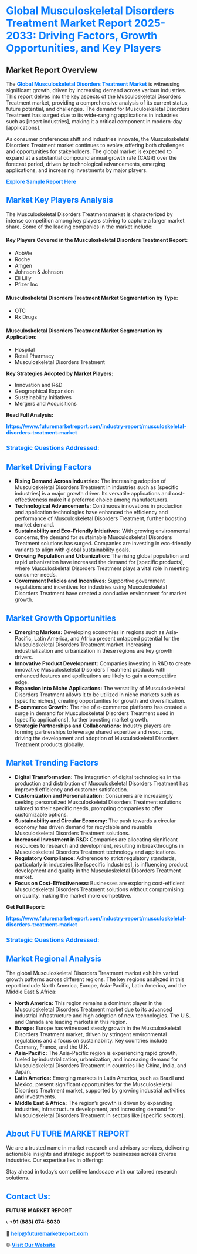 <h1 style="color: #007BFF;">Global Musculoskeletal Disorders Treatment Market Report 2025-2033: Driving Factors, Growth Opportunities, and Key Players</h1>

<section id="overview">
<h2>Market Report Overview</h2>
<p>The <a href="https://www.futuremarketreport.com/industry-report/musculoskeletal-disorders-treatment-market" style="color: #007BFF; text-decoration: none;"><strong>Global Musculoskeletal Disorders Treatment Market</strong></a> is witnessing significant growth, driven by increasing demand across various industries. This report delves into the key aspects of the Musculoskeletal Disorders Treatment market, providing a comprehensive analysis of its current status, future potential, and challenges. The demand for Musculoskeletal Disorders Treatment has surged due to its wide-ranging applications in industries such as [insert industries], making it a critical component in modern-day [applications].</p>
<p>As consumer preferences shift and industries innovate, the Musculoskeletal Disorders Treatment market continues to evolve, offering both challenges and opportunities for stakeholders. The global market is expected to expand at a substantial compound annual growth rate (CAGR) over the forecast period, driven by technological advancements, emerging applications, and increasing investments by major players.</p>
</section>

<section id="overview">
<p><a href="https://www.futuremarketreport.com/request-sample/reportId=122647" style="color: #007BFF; text-decoration: none;"><strong>Explore Sample Report Here</strong></a></p>
</section>

<section id="key-players">
<h2 style="color: #007BFF;">Market Key Players Analysis</h2>
<p>The Musculoskeletal Disorders Treatment market is characterized by intense competition among key players striving to capture a larger market share. Some of the leading companies in the market include:</p>
<h4>Key Players Covered in the Musculoskeletal Disorders Treatment Report:</h4>
<ul><li>AbbVie</li><li>Roche</li><li>Amgen</li><li>Johnson &amp; Johnson</li><li>Eli Lilly</li><li>Pfizer Inc</li></ul>
<h4>Musculoskeletal Disorders Treatment Market Segmentation by Type:</h4>
<ul><li>OTC</li><li>Rx Drugs</li></ul>

<h4>Musculoskeletal Disorders Treatment Market Segmentation by Application:</h4>
<ul><li>Hospital</li><li>Retail Pharmacy</li><li>Musculoskeletal Disorders Treatment</li></ul>
<p><strong>Key Strategies Adopted by Market Players:</strong></p>
<ul>
<li>Innovation and R&D</li>
<li>Geographical Expansion</li>
<li>Sustainability Initiatives</li>
<li>Mergers and Acquisitions</li>
</ul>
</section>

<section>
<p><strong>Read Full Analysis: </strong></p><a href="https://www.futuremarketreport.com/industry-report/musculoskeletal-disorders-treatment-market" style="color: #007BFF; text-decoration: none;"><strong>https://www.futuremarketreport.com/industry-report/musculoskeletal-disorders-treatment-market</strong></a>
<h3 style="color: #007BFF;">Strategic Questions Addressed:</h3>
</section>

<section id="driving-factors">
<h2 style="color: #007BFF;">Market Driving Factors</h2>
<ul>
<li><strong>Rising Demand Across Industries:</strong> The increasing adoption of Musculoskeletal Disorders Treatment in industries such as [specific industries] is a major growth driver. Its versatile applications and cost-effectiveness make it a preferred choice among manufacturers.</li>
<li><strong>Technological Advancements:</strong> Continuous innovations in production and application technologies have enhanced the efficiency and performance of Musculoskeletal Disorders Treatment, further boosting market demand.</li>
<li><strong>Sustainability and Eco-Friendly Initiatives:</strong> With growing environmental concerns, the demand for sustainable Musculoskeletal Disorders Treatment solutions has surged. Companies are investing in eco-friendly variants to align with global sustainability goals.</li>
<li><strong>Growing Population and Urbanization:</strong> The rising global population and rapid urbanization have increased the demand for [specific products], where Musculoskeletal Disorders Treatment plays a vital role in meeting consumer needs.</li>
<li><strong>Government Policies and Incentives:</strong> Supportive government regulations and incentives for industries using Musculoskeletal Disorders Treatment have created a conducive environment for market growth.</li>
</ul>
</section>

<section id="growth-opportunities">
<h2 style="color: #007BFF;">Market Growth Opportunities</h2>
<ul>
<li><strong>Emerging Markets:</strong> Developing economies in regions such as Asia-Pacific, Latin America, and Africa present untapped potential for the Musculoskeletal Disorders Treatment market. Increasing industrialization and urbanization in these regions are key growth drivers.</li>
<li><strong>Innovative Product Development:</strong> Companies investing in R&D to create innovative Musculoskeletal Disorders Treatment products with enhanced features and applications are likely to gain a competitive edge.</li>
<li><strong>Expansion into Niche Applications:</strong> The versatility of Musculoskeletal Disorders Treatment allows it to be utilized in niche markets such as [specific niches], creating opportunities for growth and diversification.</li>
<li><strong>E-commerce Growth:</strong> The rise of e-commerce platforms has created a surge in demand for Musculoskeletal Disorders Treatment used in [specific applications], further boosting market growth.</li>
<li><strong>Strategic Partnerships and Collaborations:</strong> Industry players are forming partnerships to leverage shared expertise and resources, driving the development and adoption of Musculoskeletal Disorders Treatment products globally.</li>
</ul>
</section>

<section id="trending-factors">
<h2 style="color: #007BFF;">Market Trending Factors</h2>
<ul>
<li><strong>Digital Transformation:</strong> The integration of digital technologies in the production and distribution of Musculoskeletal Disorders Treatment has improved efficiency and customer satisfaction.</li>
<li><strong>Customization and Personalization:</strong> Consumers are increasingly seeking personalized Musculoskeletal Disorders Treatment solutions tailored to their specific needs, prompting companies to offer customizable options.</li>
<li><strong>Sustainability and Circular Economy:</strong> The push towards a circular economy has driven demand for recyclable and reusable Musculoskeletal Disorders Treatment solutions.</li>
<li><strong>Increased Investment in R&D:</strong> Companies are allocating significant resources to research and development, resulting in breakthroughs in Musculoskeletal Disorders Treatment technology and applications.</li>
<li><strong>Regulatory Compliance:</strong> Adherence to strict regulatory standards, particularly in industries like [specific industries], is influencing product development and quality in the Musculoskeletal Disorders Treatment market.</li>
<li><strong>Focus on Cost-Effectiveness:</strong> Businesses are exploring cost-efficient Musculoskeletal Disorders Treatment solutions without compromising on quality, making the market more competitive.</li>
</ul>
</section>

<section>
<p><strong>Get Full Report: </strong></p><a href="https://www.futuremarketreport.com/industry-report/musculoskeletal-disorders-treatment-market" style="color: #007BFF; text-decoration: none;"><strong>https://www.futuremarketreport.com/industry-report/musculoskeletal-disorders-treatment-market</strong></a>
<h3 style="color: #007BFF;">Strategic Questions Addressed:</h3>
</section>


<section id="regional-analysis">
<h2 style="color: #007BFF;">Market Regional Analysis</h2>
<p>The global Musculoskeletal Disorders Treatment market exhibits varied growth patterns across different regions. The key regions analyzed in this report include North America, Europe, Asia-Pacific, Latin America, and the Middle East & Africa:</p>
<ul>
<li><strong>North America:</strong> This region remains a dominant player in the Musculoskeletal Disorders Treatment market due to its advanced industrial infrastructure and high adoption of new technologies. The U.S. and Canada are leading markets in this region.</li>
<li><strong>Europe:</strong> Europe has witnessed steady growth in the Musculoskeletal Disorders Treatment market, driven by stringent environmental regulations and a focus on sustainability. Key countries include Germany, France, and the U.K.</li>
<li><strong>Asia-Pacific:</strong> The Asia-Pacific region is experiencing rapid growth, fueled by industrialization, urbanization, and increasing demand for Musculoskeletal Disorders Treatment in countries like China, India, and Japan.</li>
<li><strong>Latin America:</strong> Emerging markets in Latin America, such as Brazil and Mexico, present significant opportunities for the Musculoskeletal Disorders Treatment market, supported by growing industrial activities and investments.</li>
<li><strong>Middle East & Africa:</strong> The region’s growth is driven by expanding industries, infrastructure development, and increasing demand for Musculoskeletal Disorders Treatment in sectors like [specific sectors].</li>
</ul>
</section>

<footer>
<h2 style="color: #007BFF;">About FUTURE MARKET REPORT</h2>
<p>We are a trusted name in market research and advisory services, delivering actionable insights and strategic support to businesses across diverse industries. Our expertise lies in offering:</p>

<p>Stay ahead in today’s competitive landscape with our tailored research solutions.</p>

<h2 style="color: #007BFF;">Contact Us:</h2>
<p><strong>FUTURE MARKET REPORT</strong></p>
<p>📞 <strong>+91 (883) 074-8030</strong></p>
<p>📧 <strong><a href="mailto:help@futuremarketreport.com" style="color: #007BFF;">help@futuremarketreport.com</a></strong></p>
<p>🌐 <strong><a href="https://www.futuremarketreport.com/" style="color: #007BFF;">Visit Our Website</a></strong></p>
</footer>